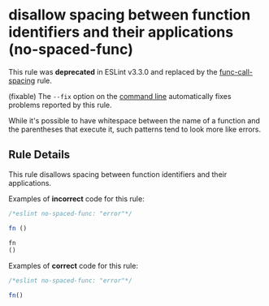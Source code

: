 # disallow spacing between function identifiers and their applications (no-spaced-func)

This rule was **deprecated** in ESLint v3.3.0 and replaced by the [func-call-spacing](func-call-spacing.md) rule.

(fixable) The `--fix` option on the [command line](../user-guide/command-line-interface#fix) automatically fixes problems reported by this rule.

While it's possible to have whitespace between the name of a function and the parentheses that execute it, such patterns tend to look more like errors.

## Rule Details

This rule disallows spacing between function identifiers and their applications.

Examples of **incorrect** code for this rule:

```js
/*eslint no-spaced-func: "error"*/

fn ()

fn
()
```

Examples of **correct** code for this rule:

```js
/*eslint no-spaced-func: "error"*/

fn()
```
